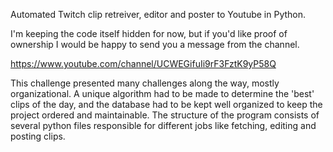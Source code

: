 Automated Twitch clip retreiver, editor and poster to Youtube in Python.

I'm keeping the code itself hidden for now, but if you'd like proof of ownership I would be happy to send you a message from the channel.

https://www.youtube.com/channel/UCWEGifuIi9rF3FztK9yP58Q

This challenge presented many challenges along the way, mostly organizational. A unique algorithm had to be made to determine the 'best' clips of the day, and the database had to be kept well organized to keep the project ordered and maintainable. The structure of the program consists of several python files responsible for different jobs like fetching, editing and posting clips. 


